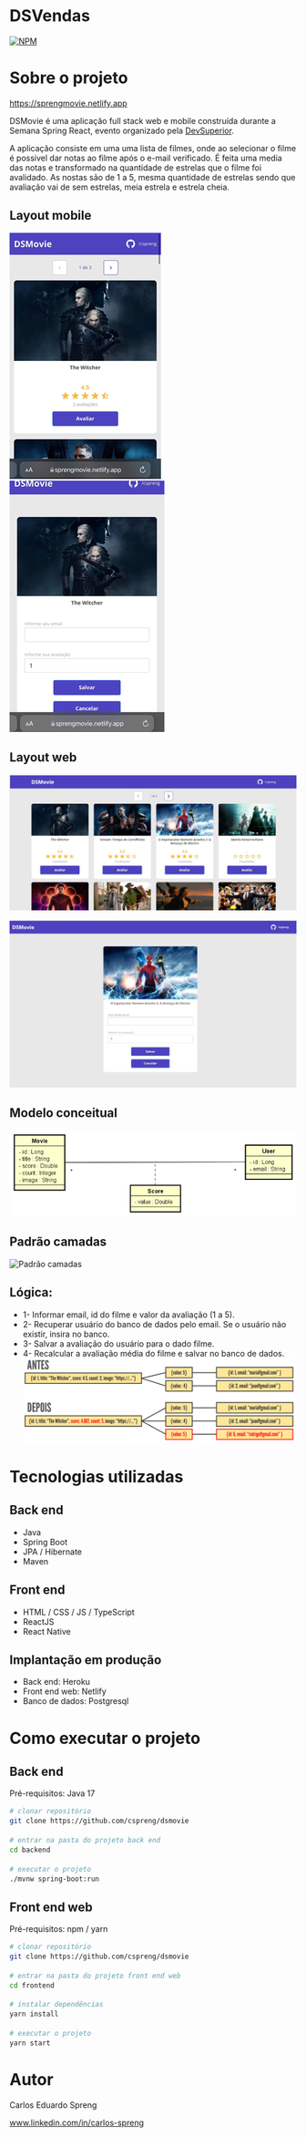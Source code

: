 # DSVendas 
[![NPM](https://img.shields.io/npm/l/react)](https://github.com/cspreng/dsmovie/blob/main/LICENSE) 

# Sobre o projeto

https://sprengmovie.netlify.app

DSMovie é uma aplicação full stack web e mobile construída durante a Semana Spring React, evento organizado pela [DevSuperior](https://devsuperior.com "Site da DevSuperior").

A aplicação consiste em uma uma lista de filmes, onde ao selecionar o filme é possivel dar notas ao filme após o e-mail verificado. É feita uma media das notas e transformado na quantidade de estrelas que o filme foi avalidado.
As nostas são de 1 a 5, mesma quantidade de estrelas sendo que avaliação vai de sem estrelas, meia estrela e estrela cheia.

## Layout mobile
![Mobile 1](https://github.com/cspreng/dsmovie/blob/main/frontend/src/assets/img/mobileprincipal.png) ![Mobile 2](https://github.com/cspreng/dsmovie/blob/main/frontend/src/assets/img/mobileavaliação.png)

## Layout web
![Web 1](https://github.com/cspreng/dsmovie/blob/main/frontend/src/assets/img/telainicial.jpg)

![Web 2](https://github.com/cspreng/dsmovie/blob/main/frontend/src/assets/img/telavaliação.jpg)

## Modelo conceitual
![Modelo Conceitual](https://github.com/cspreng/dsmovie/blob/main/frontend/src/assets/img/modeloconceitual.png)

## Padrão camadas
![Padrão camadas](https://github.com/cspreng/dsmovie/blob/main/frontend/src/assets/img/padrãocamada.png)

## Lógica:
- 1- Informar email, id do filme e valor da avaliação (1 a 5).
- 2- Recuperar usuário do banco de dados pelo email. Se o usuário não existir, insira no banco.
- 3- Salvar a avaliação do usuário para o dado filme.
- 4- Recalcular a avaliação média do filme e salvar no banco de dados.
![Lógica](https://github.com/cspreng/dsmovie/blob/main/frontend/src/assets/img/logica.png)

# Tecnologias utilizadas
## Back end
- Java
- Spring Boot
- JPA / Hibernate
- Maven
## Front end
- HTML / CSS / JS / TypeScript
- ReactJS
- React Native
## Implantação em produção
- Back end: Heroku
- Front end web: Netlify
- Banco de dados: Postgresql

# Como executar o projeto

## Back end
Pré-requisitos: Java 17

```bash
# clonar repositório
git clone https://github.com/cspreng/dsmovie

# entrar na pasta do projeto back end
cd backend

# executar o projeto
./mvnw spring-boot:run
```

## Front end web
Pré-requisitos: npm / yarn

```bash
# clonar repositório
git clone https://github.com/cspreng/dsmovie

# entrar na pasta do projeto front end web
cd frontend

# instalar dependências
yarn install

# executar o projeto
yarn start
```

# Autor

Carlos Eduardo Spreng

www.linkedin.com/in/carlos-spreng

